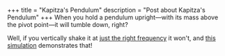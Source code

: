 +++
title = "Kapitza's Pendulum"
description = "Post about Kapitza's Pendulum"
+++
When you hold a pendulum upright—with its mass above the pivot point—it will tumble down, right?

Well, if you vertically shake it at [just the right frequency](https://en.wikipedia.org/wiki/Kapitza%27s_pendulum#Equilibrium_positions) it won't, and [this simulation](https://demos.hankruiger.com/inverted-pendulum) demonstrates that!
